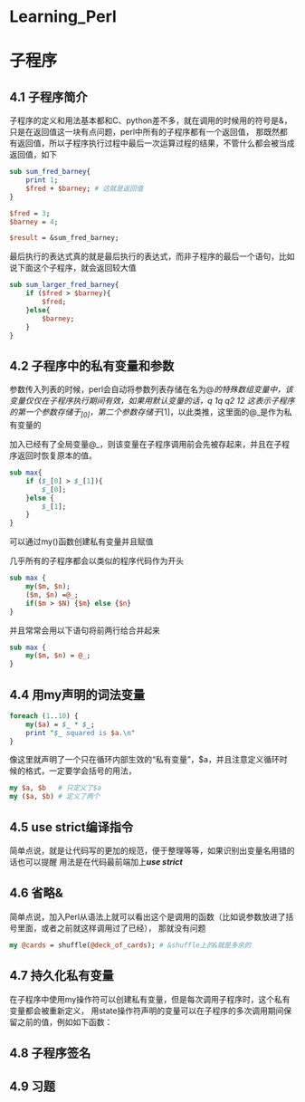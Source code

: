 # Learning_Perl
# 子程序

## 4.1 子程序简介
子程序的定义和用法基本都和C、python差不多，就在调用的时候用的符号是&，只是在返回值这一块有点问题，perl中所有的子程序都有一个返回值，
那既然都有返回值，所以子程序执行过程中最后一次运算过程的结果，不管什么都会被当成返回值，如下
```perl
sub sum_fred_barney{
	print 1;
	$fred + $barney; # 这就是返回值
}

$fred = 3;
$barney = 4;

$result = &sum_fred_barney;
```
最后执行的表达式真的就是最后执行的表达式，而非子程序的最后一个语句，比如说下面这个子程序，就会返回较大值
```perl
sub sum_larger_fred_barney{
	if ($fred > $barney){
		$fred;
	}else{
		$barney;
	}
}
```

## 4.2 子程序中的私有变量和参数
参数传入列表的时候，perl会自动将参数列表存储在名为@_的特殊数组变量中，该变量仅仅在子程序执行期间有效，如果用默认变量的话，q	1q	q2	12
这表示子程序的第一个参数存储于$_[0]，第二个参数存储于$_[1]，以此类推，这里面的@_是作为私有变量的  

加入已经有了全局变量@_，则该变量在子程序调用前会先被存起来，并且在子程序返回时恢复原本的值。
```perl
sub max{
	if ($_[0] > $_[1]){
		$_[0];
	}else {
		$_[1];
	}
}
```

可以通过my()函数创建私有变量并且赋值

几乎所有的子程序都会以类似的程序代码作为开头
```perl
sub max {
	my($m, $n);
	($m, $n) =@_;
	if($m > $N) {$m} else {$n}
}
```

并且常常会用以下语句将前两行给合并起来
```perl
sub max {
	my($m, $n) = @_;
}

```

## 4.4 用my声明的词法变量
```perl
foreach (1..10) {
	my($a) = $_ * $_;
	print "$_ squared is $a.\n"
}
```
像这里就声明了一个只在循环内部生效的“私有变量”，$a，并且注意定义循环时候的格式，一定要学会括号的用法，
```perl
my $a, $b 	# 只定义了$a
my ($a, $b) # 定义了两个
```

## 4.5 use strict编译指令
简单点说，就是让代码写的更加的规范，便于整理等等，如果识别出变量名用错的话也可以提醒
用法是在代码最前端加上***use strict***

## 4.6 省略&
简单点说，加入Perl从语法上就可以看出这个是调用的函数（比如说参数放进了括号里面，或者之前就这样调用过了已经），
那就没有问题
```perl
my @cards = shuffle(@deck_of_cards); # &shuffle上的&就是多余的
```


## 4.7 持久化私有变量
在子程序中使用my操作符可以创建私有变量，但是每次调用子程序时，这个私有变量都会被重新定义，
用state操作符声明的变量可以在子程序的多次调用期间保留之前的值，例如如下函数：


## 4.8 子程序签名



## 4.9 习题
